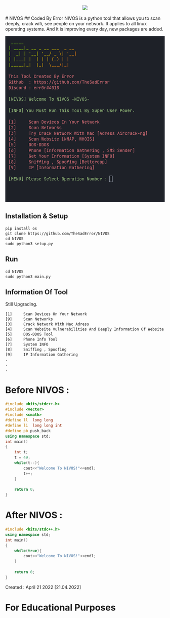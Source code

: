 <div>
  <p align="center">
    <img src="https://github.com/TheSadError/NIVOS/blob/main/1.png" width="800"> 
  </p>
</div>
# NIVOS
## Coded By Error
NIVOS is a python tool that allows you to scan deeply, crack wifi, see people on your network. It applies to all linux operating systems. And it is improving every day, new packages are added.


<div>
  <p align="center">
    <img src="s1.png" width="800"> 
  </p>
</div>

## Installation & Setup
```
pip install os
git clone https://github.com/TheSadError/NIVOS
cd NIVOS
sudo python3 setup.py
```

## Run
```
cd NIVOS
sudo python3 main.py
```

## Information Of Tool

Still Upgrading.
```
[1]     Scan Devices On Your Network
[9]     Scan Networks 
[3]     Crack Network With Mac Adress
[4]     Scan Website Vulnerabilities And Deeply Information Of Website
[5]     DOS-DDOS Tool
[6]     Phone Info Tool
[7]     System INFO
[8]     Sniffing , Spoofing
[9]     IP Information Gathering
.
.
.
```
# Before NIVOS :
```cpp
#include <bits/stdc++.h>
#include <vector>
#include <cmath>
#define ll  long long
#define li  long long int
#define pb push_back
using namespace std;
int main()
{
    int t;
    t = 49;
    while(t--){
        cout<<"Welcome To NIVOS!"<<endl;
        t++;
    }

    return 0;
}
```
# After NIVOS :
```cpp
#include <bits/stdc++.h>
using namespace std;
int main()
{
    while(true){
        cout<<"Welcome To NIVOS!"<<endl;
    }

    return 0;
}
```
Created : April 21 2022 [21.04.2022]

# For Educational Purposes
